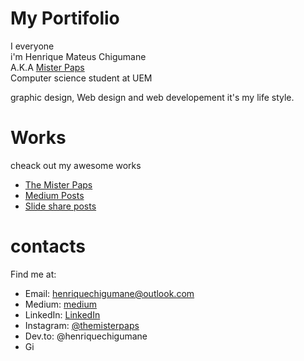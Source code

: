 # My Portifolio
I everyone <br> i'm Henrique Mateus Chigumane <br>
 A.K.A [Mister Paps](https://www.instagram.com/themisterpaps)<br> 
 Computer science student at UEM

 graphic design, Web design and web developement it's my life style.

 # Works
 cheack out my awesome works
  - [The Mister Paps](https://www.instagram.com/themisterpaps) 
  - [Medium Posts](http://#.com/)
  - [Slide share posts](http://slideshare.com/)
  # contacts
  Find me at:  
- Email: henriquechigumane@outlook.com  
- Medium: [medium]()
- LinkedIn: [LinkedIn]()
- Instagram: [@themisterpaps](https://www.instagram.com/themisterpaps)
- Dev.to: @henriquechigumane
- Gi

